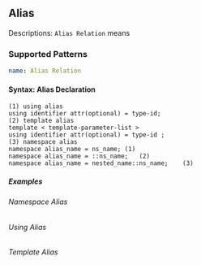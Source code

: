 ## Alias
Descriptions: `Alias Relation` means 

### Supported Patterns
```yaml
name: Alias Relation
```
#### Syntax: Alias Declaration

```text
(1) using alias
using identifier attr(optional) = type-id;
(2) template alias 
template < template-parameter-list >
using identifier attr(optional) = type-id ;
(3) namespace alias
namespace alias_name = ns_name;	(1)	
namespace alias_name = ::ns_name;	(2)	
namespace alias_name = nested_name::ns_name;	(3)
```

##### Examples
###### Namespace Alias


###### Using Alias


###### Template Alias

